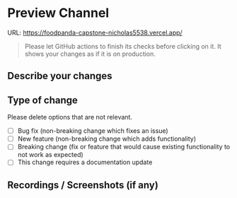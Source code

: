 # Preview Channel

URL: https://foodpanda-capstone-nicholas5538.vercel.app/

> Please let GitHub actions to finish its checks before clicking on it. It shows your changes as if it is on production.

## Describe your changes

## Type of change

Please delete options that are not relevant.

- [ ] Bug fix (non-breaking change which fixes an issue)
- [ ] New feature (non-breaking change which adds functionality)
- [ ] Breaking change (fix or feature that would cause existing functionality to not work as expected)
- [ ] This change requires a documentation update

## Recordings / Screenshots (if any)
